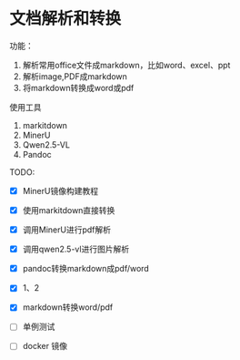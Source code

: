 
# 文档解析和转换

功能：
1. 解析常用office文件成markdown，比如word、excel、ppt
2. 解析image,PDF成markdown
3. 将markdown转换成word或pdf

使用工具
1. markitdown
2. MinerU
3. Qwen2.5-VL
4. Pandoc

TODO:
- [x] MinerU镜像构建教程
- [x] 使用markitdown直接转换
- [x] 调用MinerU进行pdf解析
- [x] 调用qwen2.5-vl进行图片解析
- [x] pandoc转换markdown成pdf/word
- [x] 1、2
- [x] markdown转换word/pdf
- [ ] 单例测试
- [ ] docker 镜像

